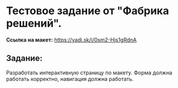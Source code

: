 # Тестовое задание от "Фабрика решений".
**Ссылка на макет:** https://yadi.sk/i/0sm2-Hjs1gRdnA


## Задание:
Разработать интерактивную страницу по макету. Форма должна работать корректно, навигация должна работать.
